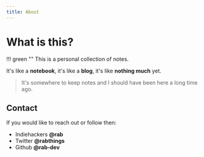 ```yaml
---
title: About
---
```


# What is this?

!!! green ""
    This is a personal collection of notes.

It's like a **notebook**, it's like a **blog**, it's like **nothing much** yet.

> It's somewhere to keep notes and I should have been here a long time ago.

## Contact

If you would like to reach out or follow then:

* Indiehackers **@rab**
* Twitter **@rabthings**
* Github **@rab-dev**

